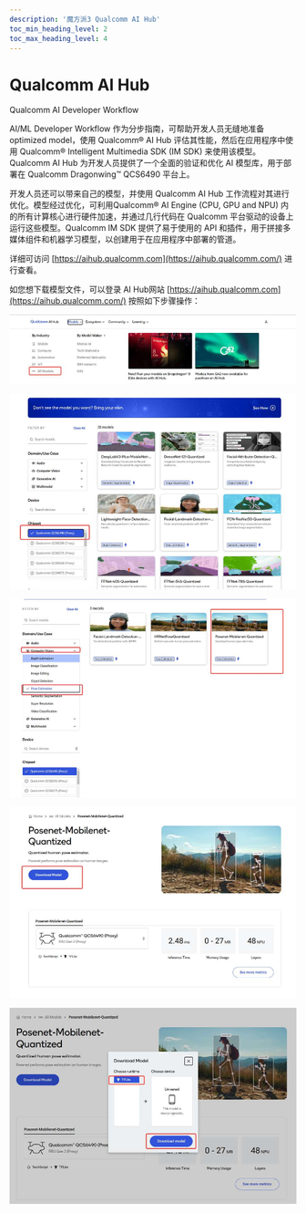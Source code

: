 ```yaml
---
description: '魔方派3 Qualcomm AI Hub'
toc_min_heading_level: 2
toc_max_heading_level: 4
---
```


# Qualcomm AI Hub

Qualcomm AI Developer Workflow

AI/ML Developer Workflow 作为分步指南，可帮助开发人员无缝地准备 optimized model，使用 Qualcomm® AI Hub 评估其性能，然后在应用程序中使用 Qualcomm® Intelligent Multimedia SDK (IM SDK) 来使用该模型。Qualcomm AI Hub 为开发人员提供了一个全面的验证和优化 AI 模型库，用于部署在  Qualcomm Dragonwing™ QCS6490 平台上。

开发人员还可以带来自己的模型，并使用 Qualcomm AI Hub 工作流程对其进行优化。模型经过优化，可利用Qualcomm® AI Engine (CPU, GPU and  NPU) 内的所有计算核心进行硬件加速，并通过几行代码在 Qualcomm 平台驱动的设备上运行这些模型。Qualcomm IM SDK 提供了易于使用的 API 和插件，用于拼接多媒体组件和机器学习模型，以创建用于在应用程序中部署的管道。

详细可访问 [https://aihub.qualcomm.com](https://aihub.qualcomm.com/) 进行查看。

如您想下载模型文件，可以登录 AI Hub网站 [https://aihub.qualcomm.com](https://aihub.qualcomm.com/) 按照如下步骤操作：

![](images/image-158.jpg)

![](images/image-154.jpg)

![](images/image-157.jpg)

![](images/image-155.jpg)

![](images/image-153.jpg)